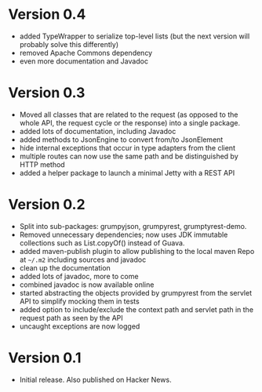 
# Version 0.4

* added TypeWrapper to serialize top-level lists (but the next version will probably solve this differently)
* removed Apache Commons dependency
* even more documentation and Javadoc

# Version 0.3

* Moved all classes that are related to the request (as opposed to the whole API, the request cycle or the response)
  into a single package.
* added lots of documentation, including Javadoc
* added methods to JsonEngine to convert from/to JsonElement
* hide internal exceptions that occur in type adapters from the client
* multiple routes can now use the same path and be distinguished by HTTP method
* added a helper package to launch a minimal Jetty with a REST API

# Version 0.2

* Split into sub-packages: grumpyjson, grumpyrest, grumptyrest-demo.
* Removed unnecessary dependencies; now uses JDK immutable collections such as List.copyOf() instead of Guava.
* added maven-publish plugin to allow publishing to the local maven Repo at `~/.m2` including sources and javadoc
* clean up the documentation
* added lots of javadoc, more to come
* combined javadoc is now available online
* started abstracting the objects provided by grumpyrest  from the servlet API to simplify mocking them in tests
* added option to include/exclude the context path and servlet path in the request path as seen by the API
* uncaught exceptions are now logged

# Version 0.1

* Initial release. Also published on Hacker News.
